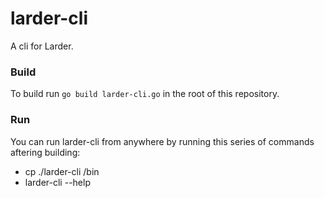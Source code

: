 # larder-cli

A cli for Larder.

### Build

To build run `go build larder-cli.go` in the root of this repository.

### Run

You can run larder-cli from anywhere by running this series of commands aftering building:
- cp ./larder-cli /bin
- larder-cli --help
